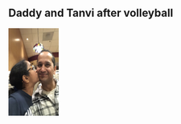## Daddy and Tanvi after volleyball
<img src="./IMG-0181.jpg" alt="Daddy and Tanvi after volleyball" width="100" height="175">
